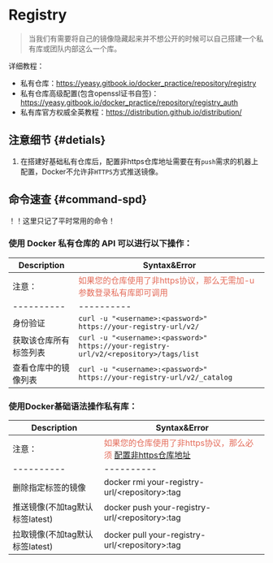 # Registry

> 当我们有需要将自己的镜像隐藏起来并不想公开的时候可以自己搭建一个私有库或团队内部这么一个库。

详细教程：

- 私有仓库：https://yeasy.gitbook.io/docker_practice/repository/registry
- 私有仓库高级配置(包含openssl证书自签)：https://yeasy.gitbook.io/docker_practice/repository/registry_auth
- 私有库官方权威全英教程：https://distribution.github.io/distribution/

## 注意细节 {#detials}

1. 在搭建好基础私有仓库后，配置非https仓库地址需要在有`push`需求的机器上配置，Docker不允许非`HTTPS`方式推送镜像。

## 命令速查 {#command-spd}

！！这里只记了平时常用的命令！

### 使用 Docker 私有仓库的 API 可以进行以下操作：

| Description            | Syntax&Error                                                                                          |
| ---------------------- | ----------------------------------------------------------------------------------------------------- |
| 注意：                 | <span style="color:#e46b59;">如果您的仓库使用了非https协议，那么无需加-u参数登录私有库即可调用</span> |
| ----------             | ----------                                                                                            |
| 身份验证               | `curl -u "<username>:<password>" https://your-registry-url/v2/`                                       |
| 获取该仓库所有标签列表 | `curl -u "<username>:<password>" https://your-registry-url/v2/<repository>/tags/list`                 |
| 查看仓库中的镜像列表   | `curl -u "<username>:<password>" https://your-registry-url/v2/_catalog`                               |

### 使用Docker基础语法操作私有库：

| Description                     | Syntax&Error                                                                                                                                                                                                |
| ------------------------------- | ----------------------------------------------------------------------------------------------------------------------------------------------------------------------------------------------------------- |
| 注意：                          | <span style="color:#e46b59;">如果您的仓库使用了非https协议，那么必须 <a href="https://yeasy.gitbook.io/docker_practice/repository/registry#pei-zhi-fei-https-cang-ku-di-zhi">配置非https仓库地址</a></span> |
| ----------                      | ----------                                                                                                                                                                                                  |
| 删除指定标签的镜像              | docker rmi your-registry-url/&#60;repository&#62;:tag                                                                                                                                                       |
| 推送镜像(不加tag默认标签latest) | docker push your-registry-url/&#60;repository&#62;:tag                                                                                                                                                      |
| 拉取镜像(不加tag默认标签latest) | docker pull your-registry-url/&#60;repository&#62;:tag                                                                                                                                                      |
